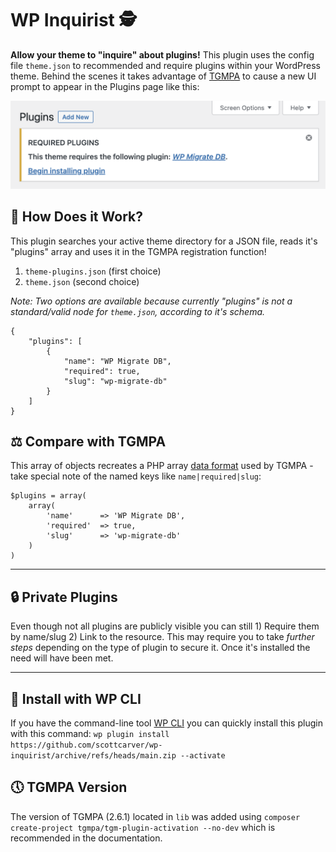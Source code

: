 # WP Inquirist 🕵️

**Allow your theme to "inquire" about plugins!** This plugin uses the config file `theme.json` to recommended and require plugins within your WordPress theme. Behind the scenes it takes advantage of [TGMPA](http://tgmpluginactivation.com/) to cause a new UI prompt to appear in the Plugins page like this:

![Screenshot](lib/screenshot.png)


## 🧐 How Does it Work?

This plugin searches your active theme directory for a JSON file, reads it's "plugins" array and uses it in the TGMPA registration function!

1) `theme-plugins.json` (first choice) 
2) `theme.json` (second choice) 

 *Note: Two options are available because currently "plugins" is not a standard/valid node for `theme.json`, according to it's schema.*
 
```
{
    "plugins": [
        {
            "name": "WP Migrate DB",
            "required": true,
            "slug": "wp-migrate-db"
        }
    ]
}
```



## ⚖️ Compare with TGMPA
This array of objects recreates a PHP array <a href="http://tgmpluginactivation.com/configuration/">data format</a> used by TGMPA - take special note of the named keys like `name|required|slug`:

```
$plugins = array(
    array(
        'name'      => 'WP Migrate DB',
        'required'  => true,
        'slug'      => 'wp-migrate-db'
    )
)
```



---

##  🔒 Private Plugins

Even though not all plugins are publicly visible you can still 1) Require them by name/slug 2) Link to the resource. This may require you to take *further steps* depending on the type of plugin to secure it. Once it's installed the need will have been met. 

---

## 🧨 Install with WP CLI
If you have the command-line tool [WP CLI](https://wp-cli.org/) you can quickly install this plugin with this command: `wp plugin install https://github.com/scottcarver/wp-inquirist/archive/refs/heads/main.zip --activate`


## 🕔 TGMPA Version
The version of TGMPA (2.6.1) located in `lib` was added using `composer create-project tgmpa/tgm-plugin-activation --no-dev` which is recommended in the documentation.